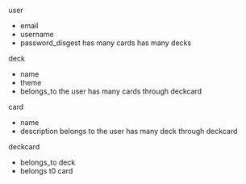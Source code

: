 user
  - email
  - username
  - password_disgest 
  has many cards 
  has many decks

deck 
  - name
  - theme
  - belongs_to the user
  has many cards through deckcard

card 
  - name 
  - description 
  belongs to the user 
  has many deck through deckcard

deckcard
  - belongs_to deck
  - belongs t0 card